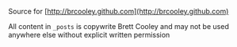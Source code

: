 Source for [http://brcooley.github.com](http://brcooley.github.com)

All content in `_posts` is copywrite Brett Cooley and may not be used anywhere else without explicit written permission
